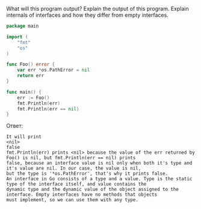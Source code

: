 What will this program output? Explain the output of this program. Explain internals of interfaces and how they differ 
from empty interfaces.
```go
package main

import (
	"fmt"
	"os"
)

func Foo() error {
	var err *os.PathError = nil
	return err
}

func main() {
	err := Foo()
	fmt.Println(err)
	fmt.Println(err == nil)
}
```

Ответ:
```
It will print
<nil>
false
fmt.Println(err) prints <nil> because the value of the err returned by Foo() is nil, but fmt.Println(err == nil) prints
false, because an interface value is nil only when both it's type and it's value are nil. In our case, the value is nil,
but the type is '*os.PathError', that's why it prints false. 
An interface in Go consists of a type and a value. Type is the static type of the interface itself, and value contains the 
dynamic type and the dynamic value of the object assigned to the interface. Empty interfaces have no methods that objects 
must implement, so we can use them with any type.
```
